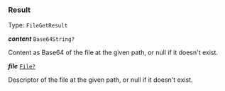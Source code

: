 

### Result

Type: `FileGetResult`



  
<article>

***content*** `Base64String?` 

Content as Base64 of the file at the given path, or null if it doesn't exist.

</article>
<article>

***file*** [`File?`](#file) 

Descriptor of the file at the given path, or null if it doesn't exist.

</article>

